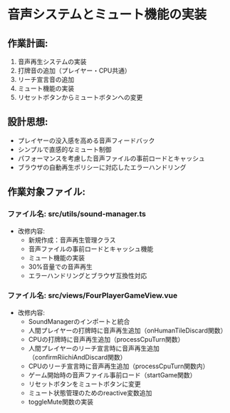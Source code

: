 # 音声システムとミュート機能の実装

## 作業計画:
1. 音声再生システムの実装
2. 打牌音の追加（プレイヤー・CPU共通）
3. リーチ宣言音の追加
4. ミュート機能の実装
5. リセットボタンからミュートボタンへの変更

## 設計思想:
- プレイヤーの没入感を高める音声フィードバック
- シンプルで直感的なミュート制御
- パフォーマンスを考慮した音声ファイルの事前ロードとキャッシュ
- ブラウザの自動再生ポリシーに対応したエラーハンドリング

## 作業対象ファイル:

### ファイル名: src/utils/sound-manager.ts
- 改修内容:
  - 新規作成：音声再生管理クラス
  - 音声ファイルの事前ロードとキャッシュ機能
  - ミュート機能の実装
  - 30%音量での音声再生
  - エラーハンドリングとブラウザ互換性対応

### ファイル名: src/views/FourPlayerGameView.vue
- 改修内容:
  - SoundManagerのインポートと統合
  - 人間プレイヤーの打牌時に音声再生追加（onHumanTileDiscard関数）
  - CPUの打牌時に音声再生追加（processCpuTurn関数）
  - 人間プレイヤーのリーチ宣言時に音声再生追加（confirmRiichiAndDiscard関数）
  - CPUのリーチ宣言時に音声再生追加（processCpuTurn関数内）
  - ゲーム開始時の音声ファイル事前ロード（startGame関数）
  - リセットボタンをミュートボタンに変更
  - ミュート状態管理のためのreactive変数追加
  - toggleMute関数の実装
